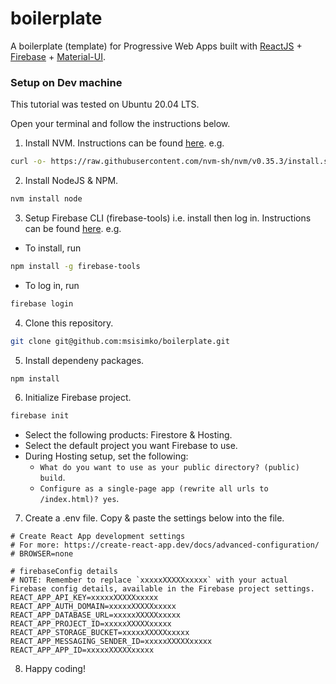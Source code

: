 # boilerplate
A boilerplate (template) for Progressive Web Apps built with [ReactJS](https://reactjs.org/) + [Firebase](https://firebase.google.com/) + [Material-UI](https://material-ui.com/).

### Setup on Dev machine

This tutorial was tested on Ubuntu 20.04 LTS.

Open your terminal and follow the instructions below.

1. Install NVM. Instructions can be found [here](https://github.com/nvm-sh/nvm#installing-and-updating). e.g.

```sh
curl -o- https://raw.githubusercontent.com/nvm-sh/nvm/v0.35.3/install.sh | bash
```

2. Install NodeJS & NPM.

```sh
nvm install node
```

3. Setup Firebase CLI (firebase-tools) i.e. install then log in. Instructions can be found [here](https://firebase.google.com/docs/cli). e.g.

  - To install, run

  ```sh
  npm install -g firebase-tools
  ```

  - To log in, run

  ```sh
  firebase login
  ```

4. Clone this repository.

```sh
git clone git@github.com:msisimko/boilerplate.git
```

5. Install dependeny packages.

```sh
npm install
```

6. Initialize Firebase project.

```sh
firebase init
```

  - Select the following products: Firestore & Hosting.
  - Select the default project you want Firebase to use.
  - During Hosting setup, set the following:
    - `What do you want to use as your public directory? (public) build`.
    - `Configure as a single-page app (rewrite all urls to /index.html)? yes`.

7. Create a .env file. Copy & paste the settings below into the file. 

```
# Create React App development settings
# For more: https://create-react-app.dev/docs/advanced-configuration/
# BROWSER=none

# firebaseConfig details
# NOTE: Remember to replace `xxxxxXXXXXxxxxx` with your actual Firebase config details, available in the Firebase project settings.
REACT_APP_API_KEY=xxxxxXXXXXxxxxx
REACT_APP_AUTH_DOMAIN=xxxxxXXXXXxxxxx
REACT_APP_DATABASE_URL=xxxxxXXXXXxxxxx
REACT_APP_PROJECT_ID=xxxxxXXXXXxxxxx
REACT_APP_STORAGE_BUCKET=xxxxxXXXXXxxxxx
REACT_APP_MESSAGING_SENDER_ID=xxxxxXXXXXxxxxx
REACT_APP_APP_ID=xxxxxXXXXXxxxxx

```

8. Happy coding!
